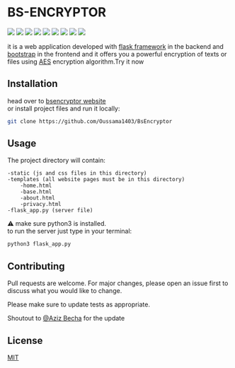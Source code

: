 # BS-ENCRYPTOR

<p>
  <img  src="https://img.shields.io/github/stars/Oussama1403/BsEncryptor" />
  <img src="https://img.shields.io/github/contributors/Oussama1403/BsEncryptor" />
  <img src="https://img.shields.io/github/last-commit/Oussama1403/BsEncryptor" />
  <img src="https://visitor-badge.laobi.icu/badge?page_id=Oussama1403.BsEncryptor" />
  <img src="https://img.shields.io/github/languages/count/Oussama1403/BsEncryptor" />
  <img src="https://img.shields.io/github/languages/top/Oussama1403/BsEncryptor" />

  <img src="https://img.shields.io/badge/license-MIT-blue.svg?color=f64152" />
  <img  src="https://img.shields.io/github/issues/Oussama1403/BsEncryptor" />
  <img  src="https://img.shields.io/github/issues-pr/Oussama1403/BsEncryptor" />
</p>

it is a web application developed with [flask framework](https://flask.palletsprojects.com/en/2.0.x/) in the backend and [bootstrap](https://getbootstrap.com/) in the frontend and it offers you a powerful encryption of texts or files using [AES](https://fr.wikipedia.org/wiki/Advanced_Encryption_Standard) encryption algorithm.Try it now
## Installation
head over to [bsencryptor website](https://bsencryptor.pythonanywhere.com/) \
or install project files and run it locally:

```bash
git clone https://github.com/Oussama1403/BsEncryptor

```
## Usage
The project directory will contain:
```
-static (js and css files in this directory)
-templates (all website pages must be in this directory)
    -home.html
    -base.html 
    -about.html
    -privacy.html
-flask_app.py (server file)
```
:warning: make sure python3 is installed. \
to run the server just type in your terminal:

```python
python3 flask_app.py
```

## Contributing
Pull requests are welcome. For major changes, please open an issue first to discuss what you would like to change.

Please make sure to update tests as appropriate.

Shoutout to [@Aziz Becha](https://github.com/AzizVirus) for the update

## License
[MIT](https://choosealicense.com/licenses/mit/)
